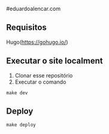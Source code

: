 #eduardoalencar.com


## Requisitos

Hugo(https://gohugo.io/)  

## Executar o site localment

1. Clonar esse repositório
2. Executar o comando
```
make dev
```

## Deploy

```
make deploy
```
